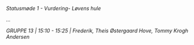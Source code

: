 *Statusmøde 1 - Vurdering- Løvens hule*

*...*

*GRUPPE 13 | 15:10 - 15:25 | Frederik, Theis Østergaard Hove, Tommy Krogh Andersen*
